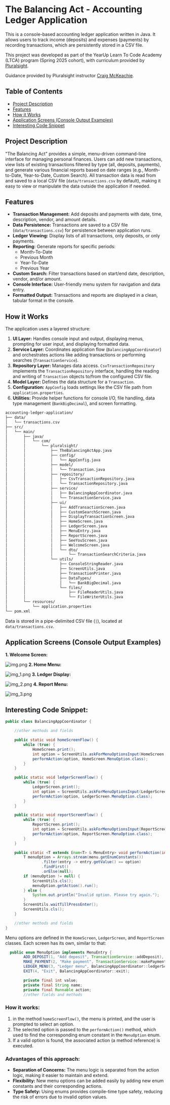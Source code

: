 # The Balancing Act - Accounting Ledger Application

This is a console-based accounting ledger application written in Java. It allows users to track income (deposits) and
expenses (payments) by recording transactions, which are persistently stored in a CSV file.

This project was developed as part of the YearUp Learn To Code Academy (LTCA) program (Spring 2025 cohort), with curriculum provided by [Pluralsight](https://www.pluralsight.com/).

Guidance provided by Pluralsight instructor [Craig McKeachie](https://www.linkedin.com/in/craigmckeachie/).


## Table of Contents
- [Project Description](#project-description)
- [Features](#features)
- [How it Works](#how-it-works)
- [Application Screens (Console Output Examples)](#application-screens-console-output-examples)
- [Interesting Code Snippet](#interesting-code-snippet)

## Project Description

"The Balancing Act" provides a simple, menu-driven command-line interface for managing personal finances. Users can add
new transactions, view lists of existing transactions filtered by type (all, deposits, payments), and generate various
financial reports based on date ranges (e.g., Month-to-Date, Year-to-Date, Custom Search). All transaction data is read
from and saved to a local CSV file (`data/transactions.csv` by default), making it easy to view or manipulate the data
outside the application if needed.

## Features

* **Transaction Management:** Add deposits and payments with date, time, description, vendor, and amount details.
* **Data Persistence:** Transactions are saved to a CSV file (`data/transactions.csv`) for persistence between
  application runs.
* **Ledger Viewing:** Display lists of all transactions, only deposits, or only payments.
* **Reporting:** Generate reports for specific periods:
    * Month-To-Date
    * Previous Month
    * Year-To-Date
    * Previous Year
* **Custom Search:** Filter transactions based on start/end date, description, vendor, and/or amount.
* **Console Interface:** User-friendly menu system for navigation and data entry.
* **Formatted Output:** Transactions and reports are displayed in a clean, tabular format in the console.

## How it Works

The application uses a layered structure:

1. **UI Layer:** Handles console input and output, displaying menus, prompting for user input, and displaying formatted
   data.
2. **Service Layer:** Coordinates application flow (`BalancingAppCoordinator`) and orchestrates actions like adding
   transactions or performing searches (`TransactionService`).
3. **Repository Layer:** Manages data access. `CsvTransactionRepository` implements the `TransactionRepository`
   interface, handling the reading and writing of `Transaction` objects to/from the configured CSV file.
4. **Model Layer:** Defines the data structure for a `Transaction`.
5. **Configuration:** `AppConfig` loads settings like the CSV file path from `application.properties`.
6. **Utilities:** Provide helper functions for console I/O, file handling, data type management (`BankBigDecimal`), and
   screen formatting.

```bash
accounting-ledger-application/
├── data/
│   └── transactions.csv
├── src/
│   └── main/
│       ├── java/
│       │   └── com/
│       │       └── pluralsight/
│       │           ├── TheBalancingActApp.java
│       │           ├── config/
│       │           │   └── AppConfig.java
│       │           ├── model/
│       │           │   └── Transaction.java
│       │           ├── repository/
│       │           │   ├── CsvTransactionRepository.java
│       │           │   └── TransactionRepository.java
│       │           ├── service/
│       │           │   ├── BalancingAppCoordinator.java
│       │           │   └── TransactionService.java
│       │           ├── ui/
│       │           │   ├── AddTransactionScreen.java
│       │           │   ├── CustomSearchScreen.java
│       │           │   ├── DisplayTransactionScreen.java
│       │           │   ├── HomeScreen.java
│       │           │   ├── LedgerScreen.java
│       │           │   ├── MenuEntry.java
│       │           │   ├── ReportScreen.java
│       │           │   ├── SeeYouScreen.java
│       │           │   ├── WelcomeScreen.java
│       │           │   └── dto/
│       │           │       └── TransactionSearchCriteria.java
│       │           └── utils/
│       │               ├── ConsoleStringReader.java
│       │               ├── ScreenUtils.java
│       │               ├── TransactionPrinter.java
│       │               ├── DataTypes/
│       │               │   └── BankBigDecimal.java
│       │               └── files/
│       │                   ├── FileReaderUtils.java
│       │                   └── FileWriterUtils.java
│       └── resources/
│           └── application.properties
└── pom.xml
```

Data is stored in a pipe-delimited CSV file (`|`), located at `data/transactions.csv`.

## Application Screens (Console Output Examples)

**1. Welcome Screen:**

![img.png](screenshots/img.png)
**2. Home Menu:** 

![img_1.png](screenshots/img_1.png)
**3. Ledger Display:** 

![img_2.png](screenshots/img_2.png)
**4. Report Menu:** 

![img_3.png](screenshots/img_3.png)

## Interesting Code Snippet:

```java
public class BalancingAppCoordinator {

    //other methods and fields

    public static void homeScreenFlow() {
        while (true) {
            HomeScreen.print();
            int option = ScreenUtils.askForMenuOptionsInput(HomeScreen.amountOfOptions());
            performAction(option, HomeScreen.MenuOption.class);
        }
    }

    public static void ledgerScreenFlow() {
        while (true) {
            LedgerScreen.print();
            int option = ScreenUtils.askForMenuOptionsInput(LedgerScreen.amountOfOptions());
            performAction(option, LedgerScreen.MenuOption.class);
        }
    }

    public static void reportScreenFlow() {
        while (true) {
            ReportScreen.print();
            int option = ScreenUtils.askForMenuOptionsInput(ReportScreen.amountOfOptions());
            performAction(option, ReportScreen.MenuOption.class);
        }
    }

    public static <T extends Enum<T> & MenuEntry> void performAction(int option, Class<T> menu) {
        T menuOption = Arrays.stream(menu.getEnumConstants())
                .filter(entry -> entry.getValue() == option)
                .findFirst()
                .orElse(null);
        if (menuOption != null) {
            ScreenUtils.cls();
            menuOption.getAction().run();
        } else {
            System.out.println("Invalid option. Please try again.");
        }
        ScreenUtils.waitTillPressEnter();
        ScreenUtils.cls();
    }

    //other methods and fields
}
```
Menu options are defined in the `HomeScreen`, `LedgerScreen`, and `ReportScreen` classes. Each screen has its own, similar to that:
``` java
  public enum MenuOption implements MenuEntry {
        ADD_DEPOSIT(1, "Add deposit", TransactionService::addDeposit),
        MAKE_PAYMENT(2, "Make payment", TransactionService::makePayment),
        LEDGER_MENU(3, "Ledger menu", BalancingAppCoordinator::ledgerScreenFlow),
        EXIT(4, "Exit", BalancingAppCoordinator::exit);

        private final int value;
        private final String name;
        private final Runnable action;
        //other fields and methods
```

### How it works:
1. in the method `homeScreenFlow()`, the menu is printed, and the user is prompted to select an option.
2. The selected option is passed to the `performAction()` method, which used to find the corresponding enum constant in the `MenuOption` enum.
3. If a valid option is found, the associated action (a method reference) is executed.

### Advantages of this approach:
- **Separation of Concerns:** The menu logic is separated from the action logic, making it easier to maintain and extend.
- **Flexibility:** New menu options can be added easily by adding new enum constants and their corresponding actions.
- **Type Safety:** Using enums provides compile-time type safety, reducing the risk of errors due to invalid option values.
 

